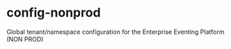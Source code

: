# config-nonprod
Global tenant/namespace configuration for the Enterprise Eventing Platform (NON PROD)
